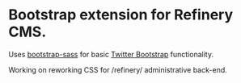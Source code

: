 # Bootstrap extension for Refinery CMS.

Uses [bootstrap-sass](https://github.com/thomas-mcdonald/bootstrap-sass) for basic [Twitter Bootstrap](http://twitter.github.com/bootstrap/) functionality.

Working on reworking CSS for /refinery/ administrative back-end.

